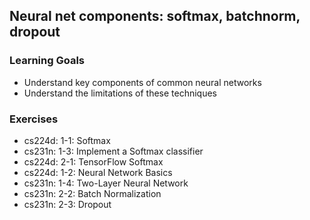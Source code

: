 ## Neural net components: softmax, batchnorm, dropout

### Learning Goals

- Understand key components of common neural networks
- Understand the limitations of these techniques

### Exercises

- cs224d: 1-1: Softmax
- cs231n: 1-3: Implement a Softmax classifier
- cs224d: 2-1: TensorFlow Softmax
- cs224d: 1-2: Neural Network Basics
- cs231n: 1-4: Two-Layer Neural Network
- cs231n: 2-2: Batch Normalization
- cs231n: 2-3: Dropout
